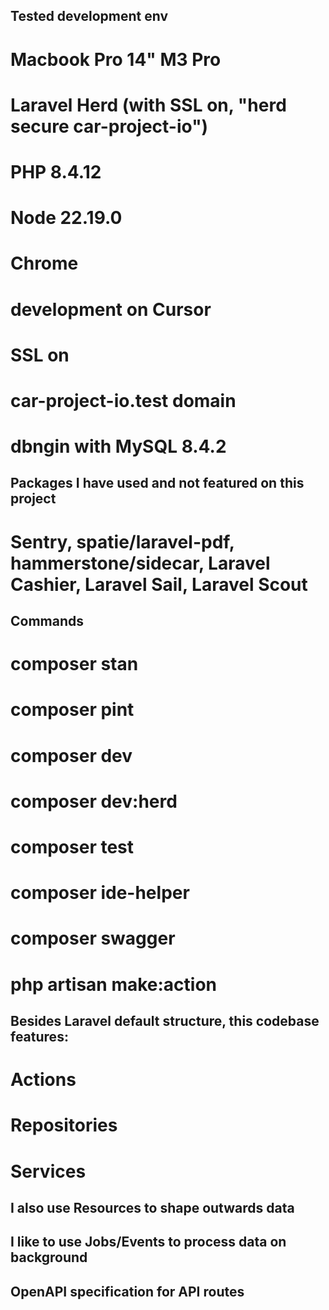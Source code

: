 ## Tested development env
# Macbook Pro 14" M3 Pro
# Laravel Herd (with SSL on, "herd secure car-project-io")
# PHP 8.4.12
# Node 22.19.0
# Chrome
# development on Cursor
# SSL on
# car-project-io.test domain
# dbngin with MySQL 8.4.2

## Packages I have used and not featured on this project
# Sentry, spatie/laravel-pdf, hammerstone/sidecar, Laravel Cashier, Laravel Sail, Laravel Scout

## Commands
# composer stan
# composer pint
# composer dev
# composer dev:herd
# composer test
# composer ide-helper
# composer swagger
# php artisan make:action 

## Besides Laravel default structure, this codebase features:
# Actions
# Repositories
# Services

## I also use Resources to shape outwards data

## I like to use Jobs/Events to process data on background

## OpenAPI specification for API routes